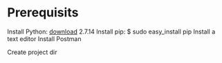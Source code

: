 Prerequisits
============

Install Python: [download](https://www.python.org/downloads/) 2.7.14
Install pip: $ sudo easy_install pip
Install a text editor
Install Postman

Create project dir
